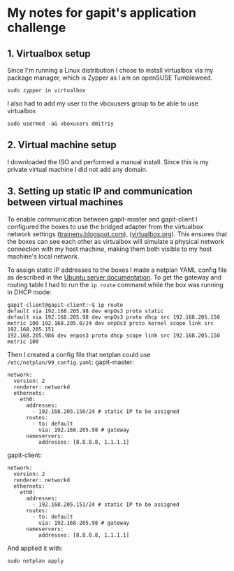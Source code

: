 # My notes for gapit's application challenge

## 1. Virtualbox setup
Since I'm running a Linux distribution I chose to install virtualbox via my package manager, which is Zypper as I am on openSUSE Tumbleweed.
```
sudo zypper in virtualbox
```
I also had to add my user to the vboxusers group to be able to use virtualbox
```
sudo usermod -aG vboxusers dmitriy
```

## 2. Virtual machine setup
I downloaded the ISO and performed a manual install. Since this is my private virtual machine I did not add any domain.

## 3. Setting up static IP and communication between virtual machines
To enable communication between gapit-master and gapit-client I configured the boxes to use the bridged adapter from the virtualbox network settings ([trainenv.blogspot.com](http://trainenv.blogspot.com/2016/03/virtual-networking.html)), ([virtualbox.org](https://www.virtualbox.org/manual/ch06.html#network_bridged)). This ensures that the boxes can see each other as virtualbox will simulate a physical network connection with my host machine, making them both visible to my host machine's local network.

To assign static IP addresses to the boxes I made a netplan YAML config file as described in the [Ubuntu server documentation](https://ubuntu.com/server/docs/network-configuration). To get the gateway and routing table I had to run the `ip route` command while the box was running in DHCP mode:
```
gapit-client@gapit-client:~$ ip route
default via 192.168.205.98 dev enpOs3 proto static
default via 192.168.205.98 dev enpOs3 proto dhcp src 192.168.205.150 metric 100 192.168.205.0/24 dev enpOs3 proto kernel scope link src 192.168.205.151
192.168.205.986 dev enpos3 proto dhcp scope link src 192.168.205.150 metric 100
```

Then I created a config file that netplan could use `/etc/netplan/99_config.yaml`:
gapit-master:
```
network:
  version: 2
  renderer: networkd
  ethernets:
    eth0:
      addresses:
        - 192.168.205.150/24 # static IP to be assigned
      routes:
        - to: default
          via: 192.168.205.98 # gateway
      nameservers:
          addresses: [8.8.8.8, 1.1.1.1]
```
gapit-client:
```
network:
  version: 2
  renderer: networkd
  ethernets:
    eth0:
      addresses:
        - 192.168.205.151/24 # static IP to be assigned
      routes:
        - to: default
          via: 192.168.205.98 # gateway
      nameservers:
          addresses: [8.8.8.8, 1.1.1.1]
```

And applied it with:
```
sudo netplan apply
```
